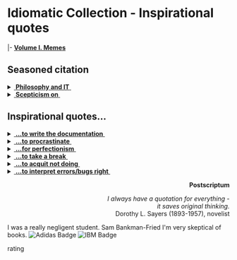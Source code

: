 # Idiomatic Collection - Inspirational quotes

|- [**Volume I. Memes**](IT-memes.md)

## Seasoned citation

<details>
<summary><ins>&nbsp;<b>Philosophy and IT</b>&nbsp;</ins></summary>

### _Immanuel Kant_ for domain-driven design

![Kant quote](https://img.shields.io/badge/Dare_to-know!-scarlet)

> The only **objects** of practical reason are therefore those of good and evil.\
> For by the former is meant an object necessarily desired according to a principle of reason;\
by the latter one necessarily shunned, also according to a principle of reason.

No mockery but a modest tribute to the 300th birthday of the considered one of the greatest philosophers.

<sup>🇩🇪</sup> <sub>Original: _Die alleinigen Objekte einer praktischen Vernunft sind also die vom Guten und Bösen. 
Denn durch das erstere versteht man einen notwendigen Gegenstand des Begehrungs-, 
durch das zweite des Verabscheuungsvermögens, beides aber nach einem Prinzip der Vernunft._\
_**Kritik der praktischen Vernunft, 1788**_<sub>

---------
</details>

<details>
<summary><ins>&nbsp;<b>Scepticism on</b>&nbsp;</ins></summary>

<p dir="rtl"><i>I never posted even one-tenth of<br/>
.the garbage the will quote as mine</i><br/>
.W.Churchill | A.Einstein | S.Freud <i>et al</i></p>

#### Full story matters

> Where a calculator like ENIAC today is equipped with 18'000 vacuum tubes and weighs 30 tons, **computers in the future may** have only 1'000 vacuum tubes and perhaps **weigh only 1½ tons**.\
_Popular Mechanics, March 1949_

Wrongly quoted as futuristic cringe, it wasn't.

The same magazine over seven decades later: "Fully transistorized computer, the IBM 608, hit the market in late 1957. It weighed 1.2 tons."

#### "There are only two..."

> "There are only two kinds of languages: the ones people complain about and the ones nobody uses".\
Yes. Again, I very much doubt that the sentiment is original.\
Of course, all "there are only two" quotes have to be taken with a grain of salt.

Bjarne Stroustrup, the father of C++, did a good job of reviewing his [genuine quotes](https://www.stroustrup.com/quotes.html) to restrict misinterpretation.

---
</details>

## Inspirational quotes...

<details>
<summary><ins>&nbsp;<b>...to write the documentation</b>&nbsp;</ins></summary>
&nbsp;

> **Epistula non erubescit**\
― _Marcus Tullius Cicero (106-43 BC)_\
<sub>[Compiler too]</sub>

> **There's no such freak who wouldn't find a mate and there's**\
**no such nonsense that won't find a proper reader.**\
― _Anton Chekhov (1860-1904)_, "Rules for novice writers"

> **Write what you know.**\
― _Mark Twain (1835-1910)_

> **_If you could know in what a dirty drain_**\
> **_The verse does grow without having shame,_** ...\
― _Anna Akhmatova (1889-1866)_, 1964 Nobel Prize in Literature nominee\
"I have no use for odes in battles...", 1964

> **If they give you lined paper, write the other way.**\
― _Juan Ramón Jiménez (1881-1958)_, 1956 Nobel Prize in Literature awardee\
**And so I invented the Monospace.**\
― _George Williams_ (*assumed)

> **Gimme that torch, now!**\
― _Ray Bradbury (1920-2012)_\
after reading the _Twilight_ novel series,\
*assumed

---
</details>

<details>
<summary><ins>&nbsp;<b>...to procrastinate</b>&nbsp;</ins></summary>

#### King Solomon

> **For in much wisdom is much grief: and he that increaseth knowledge increaseth sorrow.**\
Ecclesiastes 1:18, Webster's Bible Translation.

#### Relief in the great

a) Pick a *da Vinci* quote, that motivates you to achieve.\
b) Remember he was aka Leonardo the Great Procrastinator (certified by the court).\
c) Optional: compare the costs of your work.

#### Proverbs

> **The bird catches the early worm.**\
(The late cat catches the dozy bird.)

#### Scientifically proven

> **One never notices what has been done; one can only see what remains to be done.**\
_― Maria Skłodowska-Curie (1867-1934)_, Nobel prise winner awardee\
Letter to her brother (1894)

<sup>PL</sup> <sub>Original: "Człowiek nigdy nie ogląda się na to, co zrobione, ale na to patrzy, co ma przed sobą do zrobienia."</sub>

#### Handshake thru generations

> **There are four things to watch forever:\
falling water, burning fire, starry sky,** and **tasks, you define and others commit**.\
_Earliest humans_ (ca. 300`000 ago)

---
</details>

<details>
<summary><ins>&nbsp;<b>...for perfectionism</b>&nbsp;</ins></summary>

 #### Naturalism 
 
> The role of the infinitely small in nature is infinitely great.\
― _Louis Pasteur (1822-1895)_\
<sup>🇫🇷</sup> <sub>Original: “Le rôle de l’infiniment petit dans la nature est infiniment grand.”</sub>

#### Think like a grandmaster

> **... bear in mind these prudential rules, _viz._:\
having a good move, to seek for a better.**\
― _Domenico Lorenzo Ponziani (1719-1796)_, best known for chess writing\
<sub>Misattributed to _Emanuel Lasker_</sub>

#### East meets West

![Brevity - sibling of talent](https://img.shields.io/badge/Brevity-Sister_of_Talent-yellow)

> **Do only what only you can do.**\
― _Edsger W. Dijkstra (1930-2002),_\
_computer scientist, known i.a. for Dijkstra's algorithm._

Not only the East grant us profound and eloquent teaching! Whatever Mr. Kipling* did say.<sup>©️</sup>

&nbsp;&nbsp;&nbsp;&nbsp;<sup>©️</sup> <sub>"East is East, and West is West, and never the twain shall meet..."</sub>

---
</details>

<details>
<summary><ins>&nbsp;<b>...to take a break</b>&nbsp;</ins></summary>
 
#### German philosophy always rules

> **Don't believe any thought that wasn't born in the open air and with free movement.**<sup>🚶</sup>\
― _Friedrich Wilhelm Nietzsche_ (1844-1900)\
> &nbsp;\
> **We should consider every day lost on which we have not danced at least once**.<sup>👯</sup>\
> _\*idem*_

&nbsp;&nbsp;&nbsp;&nbsp;&nbsp;&nbsp;&nbsp;<sup>🚶</sup> <sub>Full original: „So wenig als möglich sitzen; keinem Gedanken Glauben schenken, der nicht im Freien geboren ist und bei freier Bewegung – in dem nicht auch die Muskeln ein Fest feiern. Alle Vorteile kommen aus den Eingeweiden. – Das Sitzfleisch – ich sagte es schon einmal – die eigentliche Sünde wider den heiligen Geist.“\
 Ecce Homo. Wie man wird, was man ist (1889),</sub>\
&nbsp;&nbsp;&nbsp;&nbsp;&nbsp;&nbsp;&nbsp;<sup>👯</sup> <sub>Original: „Wir sollten jeden Tag als verloren betrachten, an dem wir nicht mindestens einmal getanzt haben.“</sub>


#### Great ideas that came in the sleep

To name a few of the officially recognized:

+ _The principles of analytical geometry_, René Descartes (1596-1650)
+ _The periodic table of chemical elements_, Dmitri Mendeleev (1834-1907)
+ _Special relativity theory_, Albert Einstein (1879-1955)
+ _The model of the atom_, Neils Bohr (1885-1962)
+ _Structure of the benzene molecule_, August Kekulé (1829-1896)
+ _Sewing machine_, Elias Howe (1819-1867)

---
</details>

<details>
<summary><ins>&nbsp;<b>...to acquit not doing</b>&nbsp;</ins></summary>
&nbsp;
  
![Ignoramus et ignorabimus](https://img.shields.io/badge/Ignoramus-Ignorabimus-yellow)

#### F.A.Q.

> **That question is too good to spoil with an answer.**\
― _Harry Mulisch (1927-2010)_, The Discovery of Heaven\
<sub>This quote is also known from earlier authors.</sub>

#### Amulets against refactoring

> Somewhere it's better to curse in the darkness than to light a single candle.\
(Attributed to _Ferdinand von Zepellin_ or _von Hindenburg_)

#### Proved to be true

> **Every time you create something new, there should be questions**...\
― _Elizabeth Holmes_, one of 100 most influential people by Time magazine in 2015\
(April 2015 interview with CBS News)

#### Hammer❗

> If you wish to be a success in the world, promise everything, deliver nothing.\
― _Napoleon Bonaparte (1769-1821)_\
<sub>He failed as a result of being inconsistent with his own saying.</sub>

<sup>🇫🇷</sup> <sub>Original: "Si vous escomptez avoir du succès dans le monde, promettez tout, ne donnez rien."</sub>

---
</details>

<details>
<summary><ins>&nbsp;<b>...to interpret errors/bugs right</b>&nbsp;</ins></summary>

#### Presented to you by ...

[![BSoD on Win98 presentation](../../../_rsc/_img/photo/hist/1998.Win98-BSoD_w_BGates.jpg)](https://en.wikipedia.org/wiki/Blue_screen_of_death)\
(click for details if unaware of this epic story)

#### Customer gets the King

> _après nous le déluge_\
(fr: "After us the deluge may come for aught we care")\
attributed to Louis XV (1710-1774)

The motto under which some (rare) fix-budget outsourced projects are delivered.

#### Moralité 

"Errare humanum est, perseverare autem diabolicum." 

"To err is human, to forgive divine"\
Alexander Pope, poet (1688-1744)

---
</details>

<p dir="rtl"><b>Postscriptum</b><br/></p>
<p dir="rtl"><i>- I always have a quotation for everything<br/>
.it saves original thinking</i><br/>
Dorothy L. Sayers (1893-1957), novelist</p>

I was a really negligent student. Sam Bankman-Fried
I'm very skeptical of books.
![Adidas Badge](https://img.shields.io/badge/Adidas-000?logo=adidas&logoColor=fff&style=for-the-badge)
![IBM Badge](https://img.shields.io/badge/IBM-052FAD?logo=ibm&logoColor=fff&style=for-the-badge)

rating

